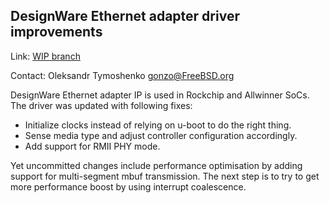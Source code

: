 ## DesignWare Ethernet adapter driver improvements ##

Link:    [WIP branch](https://github.com/gonzoua/freebsd/tree/rk_eth)

Contact: Oleksandr Tymoshenko <gonzo@FreeBSD.org>  

DesignWare Ethernet adapter IP is used in Rockchip and Allwinner SoCs.
The driver was updated with following fixes:
 
  * Initialize clocks instead of relying on u-boot to do the right thing.
  * Sense media type and adjust controller configuration accordingly.
  * Add support for RMII PHY mode.

Yet uncommitted changes include performance optimisation by adding
support for multi-segment mbuf transmission. The next step is to
try to get more performance boost by using interrupt coalescence.
